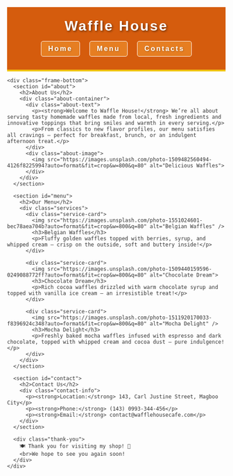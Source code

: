 <!DOCTYPE html>
<html lang="en">
<head>
  <link rel="stylesheet" href="style.css">
  <meta name="viewport" content="width=device-width, initial-scale=1.0"/>
  <title>Waffle House</title>
  <style>
    body {
      margin: 0;
      font-family: 'Poppins', sans-serif;
      background-image: url('https://images.unsplash.com/photo-1586985289907-7c7e2abf4c74?auto=format&fit=crop&w=1600&q=80');
      background-size: cover;
      background-attachment: fixed;
      background-position: center;
      color: #333;
    }

    .frameset-container {
      display: flex;
      flex-direction: column;
      height: 100vh;
      border: 5px solid #e67e22;
      margin: 20px;
      border-radius: 15px;
      background-image: url('https://images.unsplash.com/photo-1532634993-15f421e42ec0?auto=format&fit=crop&w=1600&q=80');
      background-size: cover;
      background-position: center;
      background-repeat: no-repeat;
      backdrop-filter: blur(2px);
      overflow: hidden;
      box-shadow: 0 4px 10px rgba(0,0,0,0.3);
    }

    .frame-top {
      background-color: rgba(211, 84, 0, 0.95);
      text-align: center;
      padding: 25px 20px;
      border-bottom: 4px solid #f1c40f;
      color: white;
      font-size: 2.3em;
      letter-spacing: 3px;
      font-weight: bold;
      text-shadow: 2px 2px 4px rgba(0,0,0,0.5);
    }

    .nav-buttons {
      margin-top: 10px;
    }

    .nav-buttons a {
      display: inline-block;
      margin: 5px;
      padding: 8px 16px;
      font-size: 16px;
      color: #fff;
      background-color: #e67e22;
      border-radius: 5px;
      text-decoration: none;
      border: 1px solid white;
      text-shadow: 1px 1px 3px rgba(0,0,0,0.3);
    }

    .frame-bottom {
      flex: 1;
      overflow-y: auto;
      background-color: rgba(255, 255, 255, 0.88);
      padding: 40px;
    }

    h2 {
      text-align: center;
      font-size: 2em;
      text-transform: uppercase;
      color: #d35400;
      margin-bottom: 20px;
      border-bottom: 3px solid #f39c12;
      display: inline-block;
      padding-bottom: 5px;
      text-shadow: 1px 1px 4px rgba(243, 156, 18, 0.7);
    }

    section {
      border: 2px solid #f1c40f;
      border-radius: 10px;
      padding: 25px;
      margin-bottom: 30px;
      background-color: #fffef8;
      box-shadow: 0px 3px 6px rgba(0, 0, 0, 0.1);
    }

    p {
      font-size: 1.1em;
      line-height: 1.8;
      color: #444;
      text-align: center;
      max-width: 900px;
      margin: 0 auto 20px auto;
      text-shadow: 0.5px 0.5px 2px rgba(0,0,0,0.1);
    }

    .about-container {
      display: flex;
      align-items: center;
      justify-content: space-between;
      gap: 30px;
    }

    .about-text {
      flex: 1;
      font-size: 1.1em;
      line-height: 1.7;
      color: #333;
      text-shadow: 0.5px 0.5px 2px rgba(0,0,0,0.1);
    }

    .about-image {
      flex: 1;
      text-align: center;
    }

    .about-image img {
      width: 100%;
      max-width: 420px;
      border-radius: 15px;
      border: 3px solid #f1c40f;
      box-shadow: 0px 3px 8px rgba(0,0,0,0.2);
    }

    .services {
      display: flex;
      justify-content: center;
      gap: 20px;
    }

    .service-card {
      flex: 1 1 30%;
      border: 2px solid #f39c12;
      border-radius: 10px;
      background-color: #fffaf0;
      padding: 20px;
      text-align: center;
      box-shadow: 0px 2px 6px rgba(0, 0, 0, 0.1);
    }

    .service-card img {
      width: 100%;
      height: 200px;
      object-fit: cover;
      border-radius: 10px;
      border: 2px solid #f1c40f;
      margin-bottom: 15px;
      box-shadow: 0px 3px 6px rgba(0,0,0,0.2);
    }

    .service-card h3 {
      color: #e67e22;
      text-transform: uppercase;
      font-size: 1.3em;
      margin-bottom: 10px;
      text-shadow: 1px 1px 3px rgba(0,0,0,0.3);
    }

    .service-card p {
      color: #555;
      font-size: 1em;
      text-shadow: 0.5px 0.5px 2px rgba(0,0,0,0.1);
    }

    .contact-info {
      text-align: center;
      font-size: 1.1em;
      line-height: 1.6;
      color: #333;
      padding: 20px;
      border: 2px dashed #f39c12;
      background-color: #fffbea;
      border-radius: 10px;
      text-shadow: 0.5px 0.5px 2px rgba(0,0,0,0.1);
    }

    .thank-you {
      text-align: center;
      margin-top: 40px;
      font-size: 1.3em;
      font-weight: bold;
      color: #d35400;
      background-color: rgba(255, 243, 224, 0.9);
      border-radius: 10px;
      padding: 15px;
      border: 2px solid #f1c40f;
      box-shadow: 0px 3px 5px rgba(0,0,0,0.1);
      text-shadow: 1px 1px 3px rgba(243, 156, 18, 0.6);
    }
  </style>
</head>
<body>
  <div class="frameset-container">
    <div class="frame-top">
      Waffle House
      <div class="nav-buttons">
        <a href="#about">Home</a>
        <a href="#menu">Menu</a>
        <a href="#contact">Contacts</a>
      </div>
    </div>

    <div class="frame-bottom">
      <section id="about">
        <h2>About Us</h2>
        <div class="about-container">
          <div class="about-text">
            <p><strong>Welcome to Waffle House!</strong> We’re all about serving tasty homemade waffles made from local, fresh ingredients and innovative toppings that bring smiles and warmth in every serving.</p>
            <p>From classics to new flavor profiles, our menu satisfies all cravings — perfect for breakfast, brunch, or an indulgent afternoon treat.</p>
          </div>
          <div class="about-image">
            <img src="https://images.unsplash.com/photo-1509482560494-4126f8225994?auto=format&fit=crop&w=800&q=80" alt="Delicious Waffles">
          </div>
        </div>
      </section>

      <section id="menu">
        <h2>Our Menu</h2>
        <div class="services">
          <div class="service-card">
            <img src="https://images.unsplash.com/photo-1551024601-bec78aea704b?auto=format&fit=crop&w=800&q=80" alt="Belgian Waffles" />
            <h3>Belgian Waffles</h3>
            <p>Fluffy golden waffles topped with berries, syrup, and whipped cream — crisp on the outside, soft and buttery inside!</p>
          </div>

          <div class="service-card">
            <img src="https://images.unsplash.com/photo-1509440159596-0249088772ff?auto=format&fit=crop&w=800&q=80" alt="Chocolate Dream">
            <h3>Chocolate Dream</h3>
            <p>Rich cocoa waffles drizzled with warm chocolate syrup and topped with vanilla ice cream — an irresistible treat!</p>
          </div>

          <div class="service-card">
            <img src="https://images.unsplash.com/photo-1511920170033-f8396924c348?auto=format&fit=crop&w=800&q=80" alt="Mocha Delight" />
            <h3>Mocha Delight</h3>
            <p>Freshly baked mocha waffles infused with espresso and dark chocolate, topped with whipped cream and cocoa dust — pure indulgence!</p>
          </div>
        </div>
      </section>

      <section id="contact">
        <h2>Contact Us</h2>
        <div class="contact-info">
          <p><strong>Location:</strong> 143, Carl Justine Street, Magboo City</p>
          <p><strong>Phone:</strong> (143) 0993-344-456</p>
          <p><strong>Email:</strong> contact@wafflehousecafe.com</p>
        </div>
      </section>

      <div class="thank-you">
        🍽️ Thank you for visiting my shop! 🍯  
        <br>We hope to see you again soon!
      </div>
    </div>
  </div>
</body>
</html>
